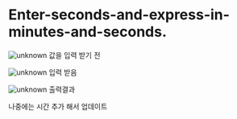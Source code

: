 # Enter-seconds-and-express-in-minutes-and-seconds.


![unknown](https://user-images.githubusercontent.com/93520535/159897470-d01e6570-0be9-4693-abcf-737c8d75b4b9.png)
값을 입력 받기 전

![unknown](https://user-images.githubusercontent.com/93520535/159897655-f5a90104-f983-485c-b387-f02dd7b16eb3.png)
입력 받음

![unknown](https://user-images.githubusercontent.com/93520535/159897726-50944427-ad68-4d28-bd28-bc883d596b6c.png)
출력결과 

나중에는 시간 추가 해서 업데이트 
